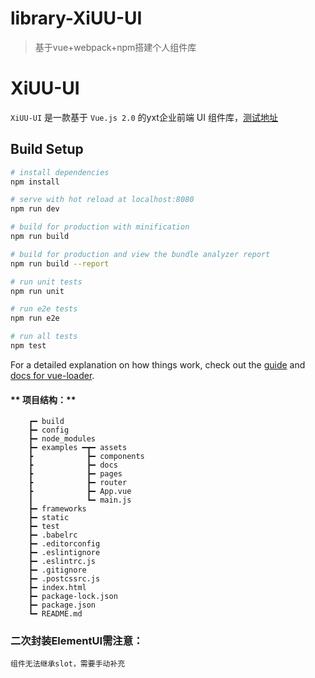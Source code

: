 # library-XiUU-UI

> 基于vue+webpack+npm搭建个人组件库

# XiUU-UI

`XiUU-UI` 是一款基于 `Vue.js 2.0` 的yxt企业前端 UI 组件库，[测试地址](https://xiooloo.github.io/)

## Build Setup

``` bash
# install dependencies
npm install

# serve with hot reload at localhost:8080
npm run dev

# build for production with minification
npm run build

# build for production and view the bundle analyzer report
npm run build --report

# run unit tests
npm run unit

# run e2e tests
npm run e2e

# run all tests
npm test
```

For a detailed explanation on how things work, check out the [guide](http://vuejs-templates.github.io/webpack/) and [docs for vue-loader](http://vuejs.github.io/vue-loader).

####  ** 项目结构：**
```
    ┏━ build
    ┣━ config
    ┣━ node_modules
    ┣━ examples ━┳━ assets
    ┣            ┣━ components
    ┣            ┣━ docs
    ┣            ┣━ pages
    ┣            ┣━ router
    ┣            ┣━ App.vue
    ┃            ┗━ main.js
    ┣━ frameworks 
    ┣━ static 
    ┣━ test
    ┣━ .babelrc
    ┣━ .editorconfig
    ┣━ .eslintignore
    ┣━ .eslintrc.js
    ┣━ .gitignore
    ┣━ .postcssrc.js
    ┣━ index.html
    ┣━ package-lock.json
    ┣━ package.json
    ┗━ README.md
```

### 二次封装ElementUI需注意：
```
组件无法继承slot，需要手动补充
```